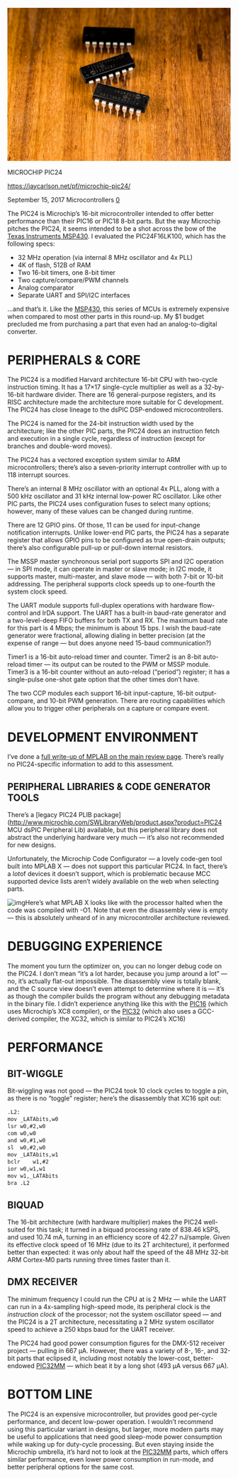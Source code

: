 ![img](assets/20170915-8411.jpg)

MICROCHIP 
PIC24

https://jaycarlson.net/pf/microchip-pic24/

September 15, 2017  Microcontrollers  [0](https://jaycarlson.net/pf/microchip-pic24/#)

The PIC24 is Microchip’s 16-bit microcontroller intended to offer better performance than their PIC16 or PIC18 8-bit parts. But the way Microchip pitches the PIC24, it seems intended to be a shot across the bow of the [Texas Instruments MSP430](https://jaycarlson.net/pf/texas-instruments-msp430fr/). I evaluated the PIC24F16LK100, which has the following specs:

- 32 MHz operation (via internal 8 MHz oscillator and 4x PLL)
- 4K of flash, 512B of RAM
- Two 16-bit timers, one 8-bit timer
- Two capture/compare/PWM channels
- Analog comparator
- Separate UART and SPI/I2C interfaces

…and that’s it. Like the [MSP430](https://jaycarlson.net/pf/texas-instruments-msp430fr/), this series of MCUs is extremely expensive when compared to most other parts in this round-up. My $1 budget precluded me from purchasing a part that even had an analog-to-digital converter.

# PERIPHERALS & CORE

The PIC24 is a modified Harvard architecture 16-bit CPU with two-cycle instruction timing. It has a 17×17 single-cycle multiplier as well as a 32-by-16-bit hardware divider. There are 16 general-purpose registers, and its RISC architecture made the architecture more suitable for C development. The PIC24 has close lineage to the dsPIC DSP-endowed microcontrollers.

The PIC24 is named for the 24-bit instruction width used by the architecture; like the other PIC parts, the PIC24 does an instruction fetch and execution in a single cycle, regardless of instruction (except for branches and double-word moves).

The PIC24 has a vectored exception system similar to ARM microcontrollers; there’s also a seven-priority interrupt controller with up to 118 interrupt sources.

There’s an internal 8 MHz oscillator with an optional 4x PLL, along with a 500 kHz oscillator and 31 kHz internal low-power RC oscillator. Like other PIC parts, the PIC24 uses configuration fuses to select many options; however, many of these values can be changed during runtime.

There are 12 GPIO pins. Of those, 11 can be used for input-change notification interrupts. Unlike lower-end PIC parts, the PIC24 has a separate register that allows GPIO pins to be configured as true open-drain outputs; there’s also configurable pull-up or pull-down internal resistors.

The MSSP master synchronous serial port supports SPI and I2C operation — in SPI mode, it can operate in master or slave mode; in I2C mode, it supports master, multi-master, and slave mode — with both 7-bit or 10-bit addressing. The peripheral supports clock speeds up to one-fourth the system clock speed.

The UART module supports full-duplex operations with hardware flow-control and  IrDA support. The UART has a built-in baud-rate generator and a two-level-deep FIFO buffers for both TX and RX. The maximum baud rate for this part is 4 Mbps; the minimum is about 15 bps. I wish the baud-rate generator were fractional, allowing dialing in better precision (at the expense of range — but does anyone need 15-baud communication?)

Timer1 is a 16-bit auto-reload timer and counter. Timer2 is an 8-bit auto-reload timer — its output can be routed to the PWM or MSSP module. Timer3 is a 16-bit counter without an auto-reload (“period”) register; it has a single-pulse one-shot gate option that the other times don’t have.

The two CCP modules each support 16-bit input-capture, 16-bit output-compare, and 10-bit PWM generation. There are routing capabilities which allow you to trigger other peripherals on a capture or compare event.

# DEVELOPMENT ENVIRONMENT

I’ve done a [full write-up of MPLAB on the main review page](https://jaycarlson.net/microcontrollers/#mplab). There’s really no PIC24-specific information to add to this assessment.

## PERIPHERAL LIBRARIES & CODE GENERATOR TOOLS

There’s a [legacy PIC24 PLIB package](http://www.microchip.com/SWLibraryWeb/product.aspx?product=PIC24 MCU dsPIC Peripheral Lib) available, but this peripheral library does not abstract the underlying hardware very much — it’s also not recommended for new designs.

Unfortunately, the Microchip Code Configurator — a lovely code-gen tool built into MPLAB X — does not support this particular PIC24. In fact, there’s a *lot*of devices it doesn’t support, which is problematic because MCC supported device lists aren’t widely available on the web when selecting parts.

![img](https://jaycarlson.net/wp-content/uploads/2017/09/javaw_2017-08-13_19-37-56.png?cbc196&cbc196)Here’s what MPLAB X looks like with the processor halted when the code was compiled with -O1. Note that even the disassembly view is empty — this is absolutely unheard of in any microcontroller architecture reviewed.

# DEBUGGING EXPERIENCE

The moment you turn the optimizer on, you can no longer debug code on the PIC24. I don’t mean “it’s a lot harder, because you jump around a lot” — no, it’s actually flat-out impossible. The disassembly view is totally blank, and the C source view doesn’t even attempt to determine where it is — it’s as though the compiler builds the program without any debugging metadata in the binary file. I didn’t experience anything like this with the [PIC16](http://jaycarlson.net/microcontrollers/pic16/) (which uses Microchip’s XC8 compiler), or the [PIC32](http://jaycarlson.net/microcontrollers/microchip-pic24/) (which also uses a GCC-derived compiler, the XC32, which is similar to PIC24’s XC16)

# PERFORMANCE

## BIT-WIGGLE

Bit-wiggling was not good — the PIC24 took 10 clock cycles to toggle a pin, as there is no “toggle” register; here’s the disassembly that XC16 spit out:

```assembly
.L2:
mov	_LATAbits,w0
lsr	w0,#2,w0
com	w0,w0
and	w0,#1,w0
sl	w0,#2,w0
mov	_LATAbits,w1
bclr	w1,#2
ior	w0,w1,w1
mov	w1,_LATAbits
bra	.L2
```

## BIQUAD

The 16-bit architecture (with hardware multiplier) makes the PIC24 well-suited for this task; it turned in a biquad processing rate of 838.46 kSPS, and used 10.74 mA, turning in an efficiency score of 42.27 nJ/sample. Given its effective clock speed of 16 MHz (due to its 2T architecture), it performed better than expected: it was only about half the speed of the 48 MHz 32-bit ARM Cortex-M0 parts running three times faster than it.

## DMX RECEIVER

The minimum frequency I could run the CPU at is 2 MHz — while the UART can run in a 4x-sampling high-speed mode, its peripheral clock is the *instruction clock* of the processor; not the system oscillator speed — and the PIC24 is a 2T architecture, necessitating a 2 MHz system oscillator speed to achieve a 250 kbps baud for the UART receiver.

The PIC24 had good power consumption figures for the DMX-512 receiver project — pulling in 667 µA. However, there was a variety of 8-, 16-, and 32-bit parts that eclipsed it, including most notably the lower-cost, better-endowed [PIC32MM](https://jaycarlson.net/pf/microchip-pic32mm/) — which beat it by a long shot (493 µA versus 667 µA).

# BOTTOM LINE

The PIC24 is an expensive microcontroller, but provides good per-cycle performance, and decent low-power operation. I wouldn’t recommend using this particular variant in designs, but larger, more modern parts may be useful to applications that need good sleep-mode power consumption while waking up for duty-cycle processing. But even staying inside the Microchip umbrella, it’s hard not to look at the [PIC32MM](https://jaycarlson.net/pf/microchip-pic32mm/) parts, which offers similar performance, even lower power consumption in run-mode, and better peripheral options for the same cost.